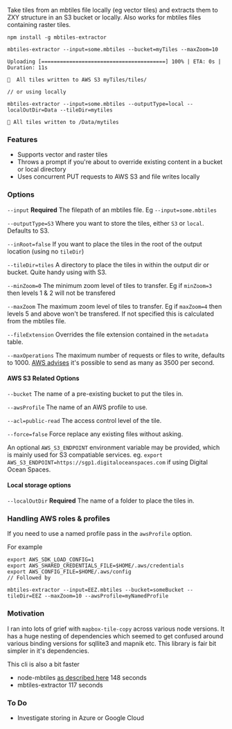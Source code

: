 Take tiles from an mbtiles file locally (eg vector tiles) and extracts them to ZXY structure in an S3 bucket or locally. Also works for mbtiles files containing raster tiles.

````
npm install -g mbtiles-extractor

mbtiles-extractor --input=some.mbtiles --bucket=myTiles --maxZoom=10

Uploading [========================================] 100% | ETA: 0s | Duration: 11s

🎉  All tiles written to AWS S3 myTiles/tiles/

// or using locally

mbtiles-extractor --input=some.mbtiles --outputType=local --localOutDir=Data --tileDir=mytiles

🎉 All tiles written to /Data/mytiles

````

### Features
- Supports vector and raster tiles
- Throws a prompt if you're about to override existing content in a bucket or local directory
- Uses concurrent PUT requests to AWS S3 and file writes locally

### Options
`--input` **Required** The filepath of an mbtiles file. Eg `--input=some.mbtiles`

`--outputType=S3` Where you want to store the tiles, either `S3` or `local`. Defaults to S3.

`--inRoot=false` If you want to place the tiles in the root of the output location (using no `tileDir`)

`--tileDir=tiles` A directory to place the tiles in within the output dir or bucket. Quite handy using with S3.

`--minZoom=0` The minimum zoom level of tiles to transfer. Eg if `minZoom=3` then levels 1 & 2 will not be transfered

`--maxZoom` The maximum zoom level of tiles to transfer. Eg if `maxZoom=4` then levels 5 and above won't be transfered. If not specified this is calculated from the mbtiles file.

`--fileExtension` Overrides the file extension contained in the `metadata` table.

`--maxOperations` The maximum number of requests or files to write, defaults to 1000. [AWS advises](https://aws.amazon.com/about-aws/whats-new/2018/07/amazon-s3-announces-increased-request-rate-performance/) it's possible to send as many as 3500 per second.

#### AWS S3 Related Options

`--bucket` The name of a pre-existing bucket to put the tiles in.

`--awsProfile` The name of an AWS profile to use.

`--acl=public-read` The access control level of the tile.

`--force=false` Force replace any existing files without asking.

An optional `AWS_S3_ENDPOINT` environment variable may be provided, which is mainly used for S3 compatiable services. eg. `export AWS_S3_ENDPOINT=https://sgp1.digitaloceanspaces.com` if using Digital Ocean Spaces.

#### Local storage options

`--localOutDir` **Required** The name of a folder to place the tiles in.


### Handling AWS roles & profiles
If you need to use a named profile pass in the `awsProfile` option.

For example
````
export AWS_SDK_LOAD_CONFIG=1
export AWS_SHARED_CREDENTIALS_FILE=$HOME/.aws/credentials
export AWS_CONFIG_FILE=$HOME/.aws/config
// Followed by

mbtiles-extractor --input=EEZ.mbtiles --bucket=someBucket --tileDir=EEZ --maxZoom=10 --awsProfile=myNamedProfile

````

### Motivation
I ran into lots of grief with `mapbox-tile-copy` across various node versions. It has a huge nesting of dependencies which seemed to get confused around various binding versions for sqllite3 and mapnik etc. This library is fair bit simpler in it's dependencies. 

This cli is also a bit faster 
- node-mbtiles [as described here](https://github.com/mapbox/node-mbtiles#hook-up-to-tilelive)
148 seconds
- mbtiles-extractor 117 seconds

### To Do
- Investigate storing in Azure or Google Cloud
